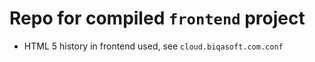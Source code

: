 # Repo for compiled `frontend` project

 - HTML 5 history in frontend used, see `cloud.biqasoft.com.conf`